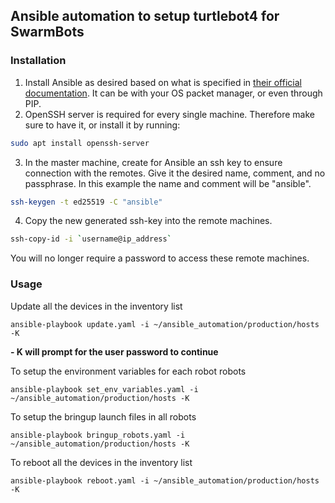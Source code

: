 ## Ansible automation to setup turtlebot4 for SwarmBots

### Installation
1. Install Ansible as desired based on what is specified in [their official documentation](https://docs.ansible.com/ansible/latest/installation_guide/intro_installation.html).
It can be with your OS packet manager, or even through PIP.
2. OpenSSH server is required for every single machine. Therefore make sure to have it,
or install it by running:
```bash
sudo apt install openssh-server
```
3. In the master machine, create for Ansible an ssh key to ensure connection with
the remotes. Give it the desired name, comment, and no passphrase. In this example
the name and comment will be "ansible".
```bash
ssh-keygen -t ed25519 -C "ansible"
```
4. Copy the new generated ssh-key into the remote machines.
```bash
ssh-copy-id -i `username@ip_address`
```
You will no longer require a password to access these remote machines.

### Usage

Update all the devices in the inventory list
```
ansible-playbook update.yaml -i ~/ansible_automation/production/hosts -K
```
**- K will prompt for the user password to continue** 

To setup the environment variables for each robot robots
```
ansible-playbook set_env_variables.yaml -i ~/ansible_automation/production/hosts -K
```

To setup the bringup launch files in all robots
```
ansible-playbook bringup_robots.yaml -i ~/ansible_automation/production/hosts -K
```

To reboot all the devices in the inventory list
```
ansible-playbook reboot.yaml -i ~/ansible_automation/production/hosts -K
```

